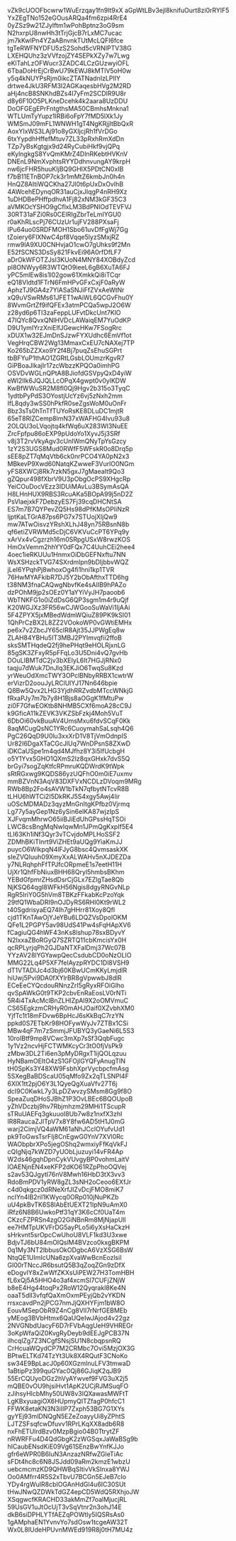 vZk9cUOOFbcwrw1WuErzqay1fn9lt9xX
aGpWtLBv3ejl8knifuOurt8zi0rRYlF5
YxZEgTNo152eGOusARQa4fm6zpi4RrE4
0yZSz9w21ZJyIftm1wPohBptnz3oG9sm
N2hxrpU8nwHh3tTrjGjcB7rLxMC7ucac
jm7kKwlPn4YZaABnvnkTUtMcLQFI6fce
tgTeRWFNYDFU5zS2Sohd5cVRNIPTV38G
LXEHQUhz3zVVfzojZY4SEPkXZy7w7Lwg
eKlTahLzOFWucr3ZADC4LCzGUzwyiOFL
6TbaDoHrEjCrBwU79kEWJ8kMTlV5oH0w
y5q4kNUYPsRjm0ikcZTATNadnIzLPlIY
drtwe4JkU3RFM3I2AGKaqesbHVg2M2RD
aHj4ncB8SNKhdBZs4I7yFm2SCDlR9U8r
d8y6F10O5PLKneDcehk4k2aara8UzDDU
DoOFGEgEPrFntgthsMA50CBmhsMnkna1
WTLUmTyYupz1IRBi6oFpY7fMD5lXk1Jy
WMSmJ09mFL1WNWH1gT4NgKRjjItBbQxR
AoxYIxWS3LAj91o8yGXIjcjRh1fVrDGo
6txYypdhHffefMtuv7ZL33pRxhRmXdDn
TZp7yBsKgtgjx9d24RyCubiHkf9vjQPq
eKylngkgS8YvQmKMrZ4DlnRKebtHVKnV
DNEnL9NmXvphtsRYYDdhnvungAY9krpH
nw6jcFHR5huuKIjBQ9GHIX5PDtCN0xIB
f7bB11ETnBOP7ck3r1mMtZ6kmbJn0h4n
HnQZ8AItiWQCKha27Jl0t6pUxDxOvIhB
4AWcehEDynqOR31auCjxJIqgP4nRH9Xz
1uDHDBePHffpdhvA1Fj82xNM3kGF35C3
aVMKOcYSHO9gCflxLM3BdPNIOdTEVFVJ
30RT31aFZi0Rs0CEIRIgZbrTeLmIYGU0
r0aKhRLscPj76CUzUr1ujFV288PXsaFj
IPu64uo0SRDFMOH1Sbo61uvDfFgWj7Gg
tZoiery6FlXNwC4pf8Vqqe5lyzSMxjRZ
rmw9lA9XU0CNHvjaO1cwO7gUhks9f2Mn
E52fSCNS3DsSy821FkvEi96A0rfDfLF7
aDrOkWFOTZJsI3KUoN4MNY84XOBdyZcd
pl8ONWyy6R3WTQtO9ieeL6gB6XuTA6FJ
yPC5mlEw8is1l02gow61XmkkQi8iTCqr
eQ18Vldtd1FTrN6FmHPvGFxCxjF0aRyW
AphzTJ9GA4z7YlASaSNJiFfZVxAeWtNr
xQ9uVSwRMs61JFET1wAiWL6QCGvFhu0Y
8WvmGrtZf9ifQFEx3atmPCQa5wpJ2O6W
z28yd6p6TI3zaFeppLUFvtDkcUnt7KlO
47IQYc8QvxQNIHVDcLAWaiqEM7YuOdKP
D9U1ymIYrzXniElfJGewcHKw7FSogRrc
xDUX1w32EJmDnSJzwFYXUdhc6EmVf1ot
VegHrqCBW2Wg13MmaxCxEU7cNAXej7TP
Ko265bZZXxo9Y2f4Bj7puqZsEhuSGPrt
tbBFYuP1thAO1ZGRtLGsbLOUmzrKgvR7
GiPBoaJlkajIr17zcWbzzKPQOa0imhPG
OSVDvWGLnQPtA8BJiofdGSVpyQxD4yiW
eWl2Ilk6JQJQLLcOPqX4gwpt0v0ylKDW
KwBfWWuSR2M8fl0Qj9Hgv2b315o3TyqC
1ydtbPyPdS3OYostjUcYz6vj5zNxh2mm
IfL8qdy3wSS0hPkfR0seZgsWoM0uOnFr
8bz3sTs0hTnTfTUYoRsKE8DLuDC1mjtR
65eT8RlZCemp8lmN37xWAFHG4Ivu93u8
2OLQU3oLVqojtq4kfWq6uX283WI3NuEE
ZrcFpfpu86oEXP9pUdoYo1XyvJ5j3SRf
v8j3T2rvVkyAgv3cUnIWmQNyTpYsGzcy
1zY2S3UGS8Mud0RWfF5WFskR0o8Drq5p
sEE8pZT7qMqVtb6ck0nrPCO4YA0pN2x3
MBkevP9Xwd60NatqKZwweF3VurlO0NGm
yFS8XWCj8Rk7rzkN5gxJ7gMaeaIt9Qo3
gZQpur498fXbrV9U3pObgOcPS9XHgcRp
YeiCOuDocVEzz3IDUiMAvLu3BSymAsQA
H8LHnHUX9RBS3RcuAKa5BOpA99j5nD2Z
PsVlaejxkF7DebzyES7Fj39cqDHCNtSA
ES7m7B7QYPevZQ5Hs98dPfKMsOPIiNzR
ljptKaLTGrA87ps6PG7x7STUojXljQw9
mw7ATwOisvzYRshXLhJ48yn75RBsnN8b
qf6etiZVRWMd5cDjC6VKVuCcPT6YPq9y
xArVx4vCgzrzh16m0SRpgUSxW8rwzKOS
HmOxVemm2hhYY0dFQx7C4UuhCEi2hee4
4oec1ieRKUUu1HnmxOiDbGEFNxftu7NN
WsXSHzckTVG74SXrdmlpn9bDIjbbvWQZ
jLeI6YPqhPj8whoxOg4fi1hni1kp1TVR
76HwMYAFkibR7DJ5Y2bObAfthxTTD6hg
t38NM3fnaCAQwgNbvfKe4sAIIB9hPAZo
dzPOhM9jp2sOEz0Y1aYYiVyJH7paoob6
WbTNKFG1o0iZdDsG6QP3sgm1m4r9uQjf
K20WGJXz3FR56wCJWGooSuWaVi1IjAAi
5F4ZPYX5jxMBedWdmWQiuZ89PK9kSI01
1QhPrCzBX2L8ZZ2VOokoWP0vGWtiEMHx
pe6x7v2ZbcJY65cIR8Ajt35JJPWgEq8w
ZLAH84YBHu5IT3MBJ2PYImvqfii2ffoB
sksSMTHqdeQ2fj9hePHqt9eHOLRjxnLG
85gSK3ZFxyR5pFFqLo3U5Dni4vQ7gvHb
DOuLIBMTdC2jv3bXEIyL6It7HGJjRNx0
taqju7dWuk7DnJlq3EKJiO6TwqSu8Kzd
yrWeuOdXmcTWY3OPclBNbyRRBX1cwtrW
erVizrD2oouJyLRClUlYJ17Nn646bpie
Q8Bw5Qvx2LHG3YjdhRRZvdbMTccWNkjG
fRxaPJy7m7b7y8H1Bjs8aOGgK1fMtuPw
zi0F7GfwEOKtb8NHMB5CXf6moA28cC9J
k9GficA11kZEVK3VKZSbFzkj4Moh5VuT
6DbOi60vkBuuAV4UmsMxu6fdvSCqF0Kk
8aqMCugQsNC1YRc6CuoymahSaLsqh4Q6
PgC26QqD9U0lu3xxXrD1V8TjVmOdnpIS
Ur82I6DgaXTaCGcJlUq7WnDPsnS8ZXwD
iDKCaUSpe1m4qd4MJfhz8Y3i5IfUcbgH
o5Y1Yvx5GHO1QXmS2Iz8qxGHxk7dvS5Q
brGyi7sogZqKtfcRPmruKQDWrdK9tWpk
sRtRGxwg9KQDS86yzUQFhO0m0iE7uxmv
mmBZVnN3AqV83DXFVxNCDLzDVoqm9MRg
RWb8Bp2Fo4sAVW1bTkN7qfbytNTcvR8B
tLHU6hWTCi2I5DkRKJ5S4xgy5Awj4Iir
uOScMDMADz3qyzMnGnItgKPfbz0Vjrmq
Lg77y5ayGep1Nz6ySin6elKA87wjzIpS
XJFvqmMhrwO65iiBJiEdUhGPssHqTSOi
LWC8csBngMqNwIqwMn1JPmQgKxpIf5E4
tLI63Kh1iNf3Qyr3vTCvjdoMPLHoSSF2
ZDMhBKiTInrt9ViZHEt9aUQg9YiaKmJJ
puycO6WlkpqN4lFJyG8bsc4QvmsaskXK
sIeZVQIuuh09XmyXxALWAHv5nXJDEZDa
y7NLRqhphFfTPJfcORpmeE1s7eetH11H
UjXr1QhfFbNiuxBHH68Qryl5hmbsBKhm
YEBdGfpmrZHsdDsrCjGLx7EZlgTae8Qb
NjKSQ64qgI8WFkH56Ngis8dgyRNGvNLp
RgR5IriY0G5hVm8TBKzFFkabKcPzoYqk
29tfQ1WbaDRI9nOJDyRS6RHI0Kt9rWL2
t40SgdrisyaEQ74Ih7gHHrr81Xoy8Qfl
cjd1TKnTAwOjYJeYBu6LDQZVsDpolOKM
QFe1L2PGPY5av98UdS41Pw4sFqHApXV6
fCagiuQG4hWF43nKs8lshup78sxBDyvY
N2IxxaZBoRGyQ7SZRTQ11cbKmcisYx0H
qcRPLyrjqPh2GJDaNTXFalDmj37Wc07B
YYzAV28lYGYawpQecCsdubCD0oNzOLIO
MMG22Lq4P5XF7feIAyzpRYDC1Dl8VSH9
dT1VTADIJc4d3bj60KBwUCmKKyLmjdlR
hiUwj5Pvi9DA0fXYlrBR8gVpwwbJ8dlR
ECeEeCYQcdouRNnzZrI5gRyxRFOiGlho
qvSpAWkG0t9TKP2cbvEnRaEosLV0rNTi
5R4i4TxAcMclBnZLHlZpAl9X2oOMVmuC
CS65EgkzmCRHyR0mAHJOaif0XZvbhXM0
YjfTc1t18mFDvw6BpHcJ6sKkBqC7rzYN
ppkd0S7ETbKr98HOFywWyJv7ZTBx1CSi
MBw4qF7m7zSmmjJFUBYQ3yGaeNi6L5S3
10roIBtf9mp8VCwc3mXp7sSf3QqbFugc
1y1Vz2ncvHjFCTWMKcyCr3tO0fjVsPk9
zMbw3DL2Ti6en3pMyDRgxT1ijQOLqzuu
HyNBamOEItO4zS1GFOjlGYQFyAnugTIN
tH0SpKs3Y48XW9FsbhXprVycbpcfmAsg
5SXegBaBDScaU05qMfo9Zx2qTLSNPl4F
6XlX1tt2pjO6Y3L1QyeQgXuaVfv27T6j
dcI9C0KwkL7y3LpDZwvzySMsm8Gg9f8O
SpeaZuqDHoSJBhZ1P3OvLBEc6BQOUpoB
yZhVDczbj9hv7Rbjmhzm29MHi1TScupR
sTRuUAEFq3gkuuoI8Ub7w8z1nxfX3zhI
lR8RaucaZJITpV7x8Y8fw6AD5tH1J0mG
warj2CimjVQ4aWM61aNhJCclOYufvUd1
pk9ToGwsTsrFIj8CnEgwG0YnV7XVl0Rc
WAObpbrXPo5jegOShq2wmxiyFfKqVkFJ
cQIgNjq7kWZD7yUObLjuzuyi14vFR4Ap
W2ds46gqhDpnCykVUvgyBP0vohmLaitV
lOAENjnEN4xeKFP2dKO61RZpPhoOQVej
s2av53QJgytI76nV8Mwh16HbD3tX3vv3
RdoBmPDV1yRW8gZL3sNH2oCeoo6EXfJr
c4d0qkgcz0dRNeXrfJIZvDcjFMO8miK7
ncIYn4lB2ril1KWycq0ORp010jNuPKZb
uU4pkBvTK6S8lAbEtUEXT21IpN9uAmX0
iRfz6N8B6UwkoPtf31qY3K6cCf0UaT4m
CKzcFZPRSn4zgO2GiNBnRm8MjNjapUll
ee7HMTpUKVFrDG5ayPLo5i6yXsHaCkzH
sHrkvnt5srOpcCwUhoU8VLF1kd3U3xwe
BdjvTJ6bU84mOIQslM4BVzco0kxgBKPM
0q1My3NT2lbbusOkODgbcA6VzXSG6BsW
NtqQE1UImIcUNa6zpXvaWwBcnEozlsiI
GI00rTNccJR6bsutQ5B3qZoqZGn9zDfX
eDogvIY8xZwWfZKXsUiPEW27H3TomHBH
fL6xQj5A5HHO4o3af4xcmSI7CUFjZNjW
b8eE4Hg44toqPx2RoW12Qyqrakl8Ke4N
oaaT5dlI3vfqfQaXmOxmPEyjQb2vYKDN
rrsxcavdPn2jPCG7nmJjQXHYFjm1bW8O
EouvMSepObR9Z4nCg8VlI7rNrfGEBMEb
yMEog3BVbHtmx6QaUQeIwJAjod4v22gz
2NVGNbdUacyF6D7rFVbAqgUeH9VHREGr
3oKpWfaQiZ0KvgRyDeyb9dEEJgPCB37N
ilhcqlZg7Z3NCgfSNsjSU1N8cbqpsnRQ
CrHcuaWQydCP7M2CRMbc7Ovi5MzjOX3G
BPtwELTKd74TzYt3Uk8X4RQutF3CNoKo
sw34E9BpLacJ0p60XGzmlnuLFV3tmwaD
1aBtipPz399quGYac0Qj86GJiqK2qJB9
55ErCQUyoDGz2hVyAYwvef9FVG3uX2j5
mQBE0vOU9hjsiHvt1ApK2UCjRJMSuqFO
zJihsyHlcbMhy50UW8v3IQXawasMWFtT
LgKBxyuagiOX6HUpmyQITZfagP0hfcC1
FFWK8etaKN3N3iIIP7Zxph53BG7G1XYs
gyYEj93mlDNQgN5EZeZoayyUi8yZPhtS
LJTZSFsqfcwDfuvv1RPrLKqXX8adb6R8
nxFhETUlrdBzv0MzpBgio04B0TtrytZF
nRWRFFu4D4QdGbgK2zWGSqxJaWaBSg9b
hICaubENsdKiE09Vg61SEnzBwYnfKJJo
gfr6eWPR0B6IuN3AnzazNRfwZGleTiAc
sFDt4hc8c6N8JSJdd09aRm2kmzE1wbzU
uebcmcmzKD9QHWBqSltivVkSInxa8YWJ
Oo0AMfrr4R5S2xTbvU7BCGn5EJeB7cIo
YDy4rgWuIR8cbIOGAnHdGl4u6IC30SUt
tHwJNwQZDWkTdGZ4epCD5WdQ5RXhjoJW
XSqgwcfKRACHD33akMmZf7oalMjucjRL
59UsGV1uJtOcUjT3vSqVtnr2n3ohJ14E
dkB6siDPHLYTfAEZqPOWtly5IQSRsAs0
1gAMphaEN1YvnvYo7sdOsw1tcgeAW32T
Wx0L8IUdeHPUvnMWEd919R8j0tH7MU4z
